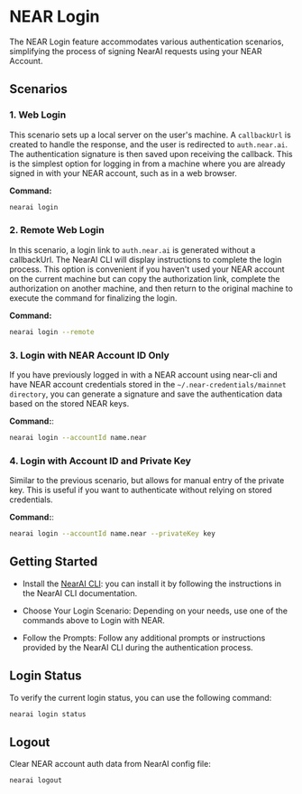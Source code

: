 # NEAR Login 


The NEAR Login feature accommodates various authentication scenarios, simplifying the process of signing NearAI requests using your NEAR Account.

## Scenarios

### 1. Web Login

This scenario sets up a local server on the user's machine. A `callbackUrl` is created to handle the response, and the user is redirected to `auth.near.ai`. The authentication signature is then saved upon receiving the callback. This is the simplest option for logging in from a machine where you are already signed in with your NEAR account, such as in a web browser.

**Command:**
```bash
nearai login
```

### 2. Remote Web Login
In this scenario, a login link to `auth.near.ai` is generated without a callbackUrl. The NearAI CLI will display instructions to complete the login process. This option is convenient if you haven't used your NEAR account on the current machine but can copy the authorization link, complete the authorization on another machine, and then return to the original machine to execute the command for finalizing the login.

**Command:**
```bash
nearai login --remote
```

### 3. Login with NEAR Account ID Only
If you have previously logged in with a NEAR account using near-cli and have NEAR account credentials stored in the `~/.near-credentials/mainnet directory`, you can generate a signature and save the authentication data based on the stored NEAR keys.

**Command:**:
```bash
nearai login --accountId name.near
```

### 4. Login with Account ID and Private Key
Similar to the previous scenario, but allows for manual entry of the private key. This is useful if you want to authenticate without relying on stored credentials.

**Command:**:

```bash
nearai login --accountId name.near --privateKey key
```

## Getting Started

* Install the [NearAI CLI](https://github.com/nearai/nearai): you can install it by following the instructions in the NearAI CLI documentation.

* Choose Your Login Scenario: Depending on your needs, use one of the commands above to Login with NEAR.

* Follow the Prompts: Follow any additional prompts or instructions provided by the NearAI CLI during the authentication process.

## Login Status

To verify the current login status, you can use the following command:

```bash
nearai login status
```

## Logout

Clear NEAR account auth data from NearAI config file:

```bash
nearai logout 
```